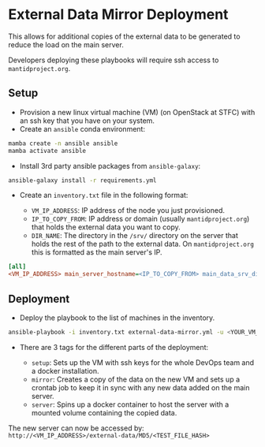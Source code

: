 # External Data Mirror Deployment

This allows for additional copies of the external data to be generated to reduce the load
on the main server. 

Developers deploying these playbooks will require ssh access to `mantidproject.org`.

## Setup

- Provision a new linux virtual machine (VM) (on OpenStack at STFC) with an ssh key that 
  you have on your system.
- Create an `ansible` conda environment:

```sh
mamba create -n ansible ansible
mamba activate ansible
```

- Install 3rd party ansible packages from `ansible-galaxy`:

```sh
ansible-galaxy install -r requirements.yml
```

- Create an `inventory.txt` file in the following format:

    - `VM_IP_ADDRESS`: IP address of the node you just provisioned. 
    - `IP_TO_COPY_FROM`: IP address or domain (usually `mantidproject.org`) that holds 
      the external data you want to copy.
    - `DIR_NAME`: The directory in the `/srv/` directory on the server that holds the 
      rest of the path to the external data. On `mantidproject.org` this is formatted 
      as the main server's IP.

```ini
[all]
<VM_IP_ADDRESS> main_server_hostname=<IP_TO_COPY_FROM> main_data_srv_dir=<DIR_NAME>
```

## Deployment

- Deploy the playbook to the list of machines in the inventory.

```sh
ansible-playbook -i inventory.txt external-data-mirror.yml -u <YOUR_VM_USERNAME> -K
```

- There are 3 tags for the different parts of the deployment:

  - `setup`: Sets up the VM with ssh keys for the whole DevOps team and a docker 
    installation.
  - `mirror`: Creates a copy of the data on the new VM and sets up a crontab job to keep 
    it in sync with any new data added on the main server.
  - `server`: Spins up a docker container to host the server with a mounted volume
    containing the copied data.

The new server can now be accessed by: `http://<VM_IP_ADDRESS>/external-data/MD5/<TEST_FILE_HASH>`